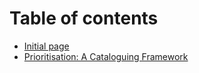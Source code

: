 # Table of contents

* [Initial page](README.md)
* [Prioritisation: A Cataloguing Framework](prioritisation-a-cataloguing-framework.md)

